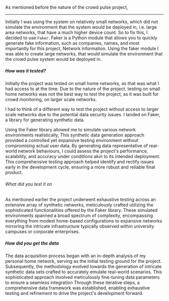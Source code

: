 
As mentioned before the nature of the crowd pulse project,




---


Initially I was using the system on relatively small networks, which did not simulate the environment that the system would be deployed in, i.e. large area networks, that have a much higher device count. So to fix this, I decided to use `Faker`. Faker is a Python module that allows you to quickly generate fake information, such as companies, names, and most importantly for this project, Network information. Using the faker module I was able to create large networks, that would simulate the environment that the crowd pulse system would be deployed in.
##### How was it tested?
Initially the project was tested on small home networks, as that was what I had access to at the time. Due to the nature of the project, testing on small home networks was not the best way to test the project, as it was built for crowd monitoring, on larger scale networks. 

I had to think of a different way to test the project without access to larger scale networks due to the potential data security issues. I landed on Faker, a library for generating synthetic data.

Using the Faker library allowed me to simulate various network environments realistically, This synthetic data generation approach provided a controlled yet expansive testing environment without compromising actual user data. By generating data representative of real-world network behaviours, I could assess the project's performance, scalability, and accuracy under conditions akin to its intended deployment. This comprehensive testing approach helped identify and rectify issues early in the development cycle, ensuring a more robust and reliable final product.

###### What did you test it on
As mentioned earlier the project underwent exhaustive testing across an extensive array of synthetic networks, meticulously crafted utilizing the sophisticated functionalities offered by the Faker library. These simulated environments spanned a broad spectrum of complexity, encompassing everything from modest home-based configurations to expansive networks mirroring the intricate infrastructure typically observed within university campuses or corporate enterprises.
##### How did you get the data
The data acquisition process began with an in-depth analysis of my personal home network, serving as the initial testing ground for the project. Subsequently, the methodology evolved towards the generation of intricate synthetic data sets crafted to accurately emulate real-world scenarios. This sophisticated approach involved meticulously fine-tuning data parameters to ensure a seamless integration Through these iterative steps, a comprehensive data framework was established, enabling exhaustive testing and refinement to drive the project's development forward.